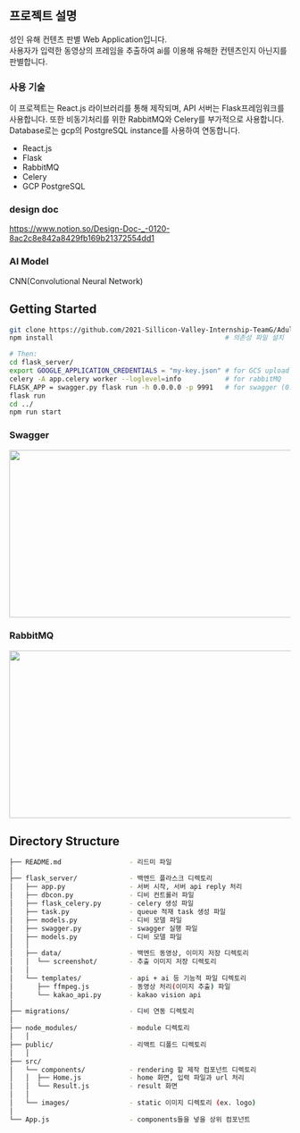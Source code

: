 ## 프로젝트 설명
성인 유해 컨텐츠 판별 Web Application입니다.  
사용자가 입력한 동영상의 프레임을 추출하여 ai를 이용해 유해한 컨텐츠인지 아닌지를 판별합니다.

### 사용 기술
이 프로젝트는 React.js 라이브러리를 통해 제작되며, API 서버는 Flask프레임워크를 사용합니다. 
또한 비동기처리를 위한 RabbitMQ와 Celery를 부가적으로 사용합니다. 
Database로는 gcp의 PostgreSQL instance를 사용하여 연동합니다.  

- React.js
- Flask
- RabbitMQ
- Celery
- GCP PostgreSQL

### design doc
https://www.notion.so/Design-Doc-_-0120-8ac2c8e842a8429fb169b21372554dd1

### AI Model
CNN(Convolutional Neural Network)

## Getting Started
```sh
git clone https://github.com/2021-Sillicon-Valley-Internship-TeamG/Adult_Contents_Detector.git
npm install                                           # 의존성 파일 설치

# Then:
cd flask_server/
export GOOGLE_APPLICATION_CREDENTIALS = "my-key.json" # for GCS upload key
celery -A app.celery worker --loglevel=info           # for rabbitMQ
FLASK_APP = swagger.py flask run -h 0.0.0.0 -p 9991   # for swagger (0.0.0.0:9991)
flask run
cd ../
npm run start
```

### Swagger
<img width="550px" height="300px" src="https://img1.daumcdn.net/thumb/R1280x0/?scode=mtistory2&fname=https%3A%2F%2Fblog.kakaocdn.net%2Fdn%2FVoAuD%2FbtqUf0TF603%2FuPaEWbmyRicseGoNRLtpsk%2Fimg.png"></img>

### RabbitMQ
<img width="550px" height="300px" src="https://img1.daumcdn.net/thumb/R1280x0/?scode=mtistory2&fname=https%3A%2F%2Fblog.kakaocdn.net%2Fdn%2FupCAF%2FbtqUhzVOUBF%2F78efHoKKCXevEf8WgrAdNK%2Fimg.png"></img>

## Directory Structure
```bash
├── README.md                 - 리드미 파일
│
├── flask_server/             - 백엔드 플라스크 디렉토리
│   ├── app.py                - 서버 시작, 서버 api reply 처리
│   ├── dbcon.py              - 디비 컨트롤러 파일
│   ├── flask_celery.py       - celery 생성 파일
│   ├── task.py               - queue 적재 task 생성 파일
│   ├── models.py             - 디비 모델 파일
│   ├── swagger.py            - swagger 실행 파일
│   ├── models.py             - 디비 모델 파일
│   │
│   ├── data/                 - 백엔드 동영상, 이미지 저장 디렉토리
│   │  └── screenshot/        - 추출 이미지 저장 디렉토리
│   │ 
│   └── templates/            - api + ai 등 기능적 파일 디렉토리
│      ├── ffmpeg.js          - 동영상 처리(이미지 추출) 파일
│      └── kakao_api.py       - kakao vision api
│ 
├── migrations/               - 디비 연동 디렉토리
│
├── node_modules/             - module 디렉토리
│   │ 
├── public/                   - 리액트 디폴드 디렉토리
│   │ 
├── src/                      
│   └── components/           - rendering 할 제작 컴포넌트 디렉토리
│   │  ├── Home.js            - home 화면, 입력 파일과 url 처리
│   │  └── Result.js          - result 화면
│   │
│   └── images/               - static 이미지 디렉토리 (ex. logo)
│
└── App.js                    - components들을 넣을 상위 컴포넌트
```  
